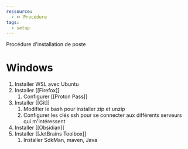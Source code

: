 ```yaml
---
ressource:
  - ⏩ Procédure
tags:
  - setup
---
```

Procédure d'installation de poste

# Windows

1. Installer WSL avec Ubuntu 
2. Installer [[Firefox]]
	1. Configurer [[Proton Pass]]
3. Installer [[Git]]
	1. Modifier le bash pour installer zip et unzip
	2. Configurer les clés ssh pour se connecter aux différents serveurs qui m'intéressent
4. Installer [[Obsidian]]
5. Installer [[JetBrains Toolbox]]
	1. Installer SdkMan, maven, Java